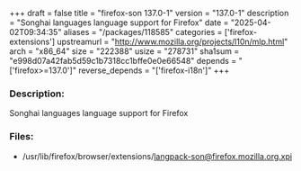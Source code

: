 +++
draft = false
title = "firefox-son 137.0-1"
version = "137.0-1"
description = "Songhai languages language support for Firefox"
date = "2025-04-02T09:34:35"
aliases = "/packages/118585"
categories = ['firefox-extensions']
upstreamurl = "http://www.mozilla.org/projects/l10n/mlp.html"
arch = "x86_64"
size = "222388"
usize = "278731"
sha1sum = "e998d07a42fab5d59c1b7318cc1bffe0e0e66548"
depends = "['firefox>=137.0']"
reverse_depends = "['firefox-i18n']"
+++
### Description: 
Songhai languages language support for Firefox

### Files: 
* /usr/lib/firefox/browser/extensions/langpack-son@firefox.mozilla.org.xpi
